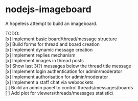 # nodejs-imageboard

A hopeless attempt to build an imageboard.

TODO:\
[x] Implement basic board/thread/message structure\
[x] Build forms for thread and board creation\
[x] Implement dynamic message creation\
[x] Implement replies mechanism\
[x] Implement images in thread posts\
[x] Show last 3(?) messages below the thread title message\
[x] Implement login authentication for admin/moderator\
[x] Implement authorisation for admin/moderator\
[x] Implement a staff chat via websockets\
[ ] Build an admin panel to control threads/messages/boards\
[ ] Add plot for viewers/threads/messages statistic\
